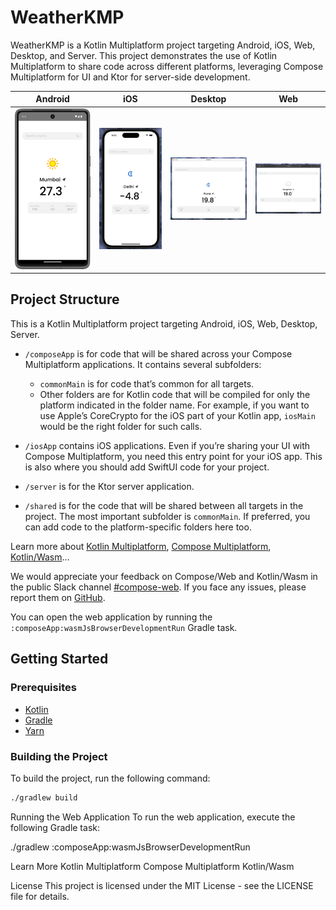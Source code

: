 # WeatherKMP

WeatherKMP is a Kotlin Multiplatform project targeting Android, iOS, Web, Desktop, and Server. This project demonstrates the use of Kotlin Multiplatform to share code across different platforms, leveraging Compose Multiplatform for UI and Ktor for server-side development.



| Android       | iOS | Desktop | Web |
|---------------|-----|---------|-----|
| <img src="screenshots/android.png" alt="Splash Screen" width="280"/> | <img src="screenshots/iOS.png" alt="Splash Screen" width="280"/> | <img src="screenshots/desktop.png" alt="Splash Screen" width="280"/> | <img src="screenshots/web.png" alt="Splash Screen" width="280"/> |

## Project Structure
This is a Kotlin Multiplatform project targeting Android, iOS, Web, Desktop, Server.

* `/composeApp` is for code that will be shared across your Compose Multiplatform applications.
  It contains several subfolders:
  - `commonMain` is for code that’s common for all targets.
  - Other folders are for Kotlin code that will be compiled for only the platform indicated in the folder name.
    For example, if you want to use Apple’s CoreCrypto for the iOS part of your Kotlin app,
    `iosMain` would be the right folder for such calls.

* `/iosApp` contains iOS applications. Even if you’re sharing your UI with Compose Multiplatform, 
  you need this entry point for your iOS app. This is also where you should add SwiftUI code for your project.

* `/server` is for the Ktor server application.

* `/shared` is for the code that will be shared between all targets in the project.
  The most important subfolder is `commonMain`. If preferred, you can add code to the platform-specific folders here too.


Learn more about [Kotlin Multiplatform](https://www.jetbrains.com/help/kotlin-multiplatform-dev/get-started.html),
[Compose Multiplatform](https://github.com/JetBrains/compose-multiplatform/#compose-multiplatform),
[Kotlin/Wasm](https://kotl.in/wasm/)…

We would appreciate your feedback on Compose/Web and Kotlin/Wasm in the public Slack channel [#compose-web](https://slack-chats.kotlinlang.org/c/compose-web).
If you face any issues, please report them on [GitHub](https://github.com/JetBrains/compose-multiplatform/issues).

You can open the web application by running the `:composeApp:wasmJsBrowserDevelopmentRun` Gradle task.

## Getting Started

### Prerequisites

- [Kotlin](https://kotlinlang.org/)
- [Gradle](https://gradle.org/)
- [Yarn](https://yarnpkg.com/)

### Building the Project

To build the project, run the following command:

```sh
./gradlew build
```

Running the Web Application
To run the web application, execute the following Gradle task:

./gradlew :composeApp:wasmJsBrowserDevelopmentRun

Learn More
Kotlin Multiplatform
Compose Multiplatform
Kotlin/Wasm

License
This project is licensed under the MIT License - see the LICENSE file for details.
